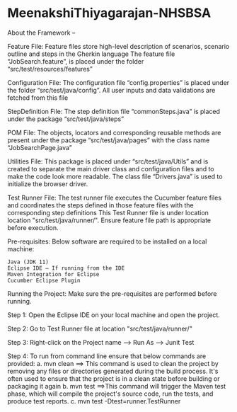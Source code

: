 # MeenakshiThiyagarajan-NHSBSA
About the Framework –

Feature File: Feature files store high-level description of scenarios, scenario outline and steps in the Gherkin language The feature file “JobSearch.feature”, is placed under the folder “src/test/resources/features”

Configuration File: The configuration file “config.properties” is placed under the folder “src/test/java/config”. All user inputs and data validations are fetched from this file

StepDefinition File: The step definition file “commonSteps.java” is placed under the package “src/test/java/steps”

POM File: The objects, locators and corresponding reusable methods are present under the package “src/test/java/pages” with the class name “JobSearchPage.java”

Utilities File: This package is placed under “src/test/java/Utils” and is created to separate the main driver class and configuration files and to make the code look more readable. The class file “Drivers.java” is used to initialize the browser driver.

Test Runner File: The test runner file executes the Cucumber feature files and coordinates the steps defined in those feature files with the corresponding step definitions This Test Runner file is under location location "src/test/java/runner/". Ensure feature file path is appropriate before execution.

Pre-requisites: Below software are required to be installed on a local machine:

    Java (JDK 11)
    Eclipse IDE – If running from the IDE
    Maven Integration for Eclipse
    Cucumber Eclipse Plugin
    
Running the Project: Make sure the pre-requisites are performed before running.

Step 1: Open the Eclipse IDE on your local machine and open the project.

Step 2: Go to Test Runner file at location "src/test/java/runner/"

Step 3: Right-click on the Project name --> Run As --> Junit Test

Step 4: To run from command line ensure that below commands are provided:
a. mvn clean ==> This command is used to clean the project by removing any files or directories generated during the build process. It's often used to ensure that the project is in a clean state before building or packaging it again
b. mvn test ==>This command will trigger the Maven test phase, which will compile the project's source code, run the tests, and produce test reports.
c. mvn test -Dtest=runner.TestRunner
